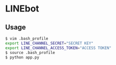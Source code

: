 # LINEbot

## Usage
```sh
$ vim .bash_profile
export LINE_CHANNEL_SECRET="SECRET KEY"
export LINE_CHANNEL_ACCESS_TOKEN="ACCESS TOKEN"
$ source .bash_profile
$ python app.py
```
